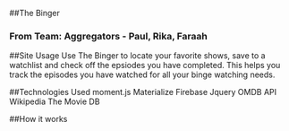 ##The Binger
### From Team: Aggregators - Paul, Rika, Faraah

##Site Usage
Use The Binger to locate your favorite shows, save to a watchlist and check off the epsiodes you have completed. This helps you track the episodes you have watched for all your binge watching needs. 

##Technologies Used
moment.js
Materialize
Firebase
Jquery
OMDB API
Wikipedia
The Movie DB

##How it works



